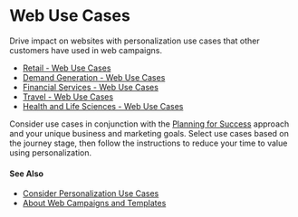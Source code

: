 

# Web Use Cases

Drive impact on websites with personalization use cases that other customers
have used in web campaigns.

  * [Retail - Web Use Cases](https://help.salesforce.com/s/articleView?id=sf.mc_pers_use_case_web_retail.htm&language=en_US&type=5 "Drive impact on websites with personalization use cases that other customers have used in web campaigns for retail.")
  * [Demand Generation - Web Use Cases](https://help.salesforce.com/s/articleView?id=sf.mc_pers_use_case_web_demand.htm&language=en_US&type=5 "Drive impact on websites with personalization use cases that other customers have used in web campaigns for demand generation.")
  * [Financial Services - Web Use Cases](https://help.salesforce.com/s/articleView?id=sf.mc_pers_use_case_web_finserv.htm&language=en_US&type=5 "Drive impact on websites with personalization use cases that other customers have used in web campaigns for financial services.")
  * [Travel - Web Use Cases](https://help.salesforce.com/s/articleView?id=sf.mc_pers_use_case_web_travel.htm&language=en_US&type=5 "Drive impact on websites with personalization use cases that other customers have used in web campaigns for travel.")
  * [Health and Life Sciences - Web Use Cases](https://help.salesforce.com/s/articleView?id=sf.mc_pers_use_case_web_health.htm&language=en_US&type=5 "Drive impact on websites with personalization use cases that other customers have used in web campaigns for health and life sciences.")

Consider use cases in conjunction with the [Planning for
Success](https://help.salesforce.com/s/articleView?id=000364525&language=en_US&type=1)
approach and your unique business and marketing goals. Select use cases based
on the journey stage, then follow the instructions to reduce your time to
value using personalization.

#### See Also

  * [Consider Personalization Use Cases](https://help.salesforce.com/s/articleView?id=sf.mc_pers_use_case_about.htm&language=en_US&type=5 "Browse the Use Case Library to look for ideas and inspiration for your own personalization solutions. The use cases represent popular example. But they’re not templates, nor do they encompass the full range of possible use cases for your business. Before you commit to implementing one or more personalization use cases, determine whether the use case aligns with your business goals, priorities, and other suitability criteria.")
  * [About Web Campaigns and Templates](https://help.salesforce.com/s/articleView?id=sf.mc_pers_web_campaign.htm&language=en_US&type=5 "Campaigns are at the heart of providing personalized website experiences that resonate with your users. Using a web campaign, you can personalize various aspects of your website for your users based on their behavior, affinities, preferences, location, or other qualifying criteria.")


